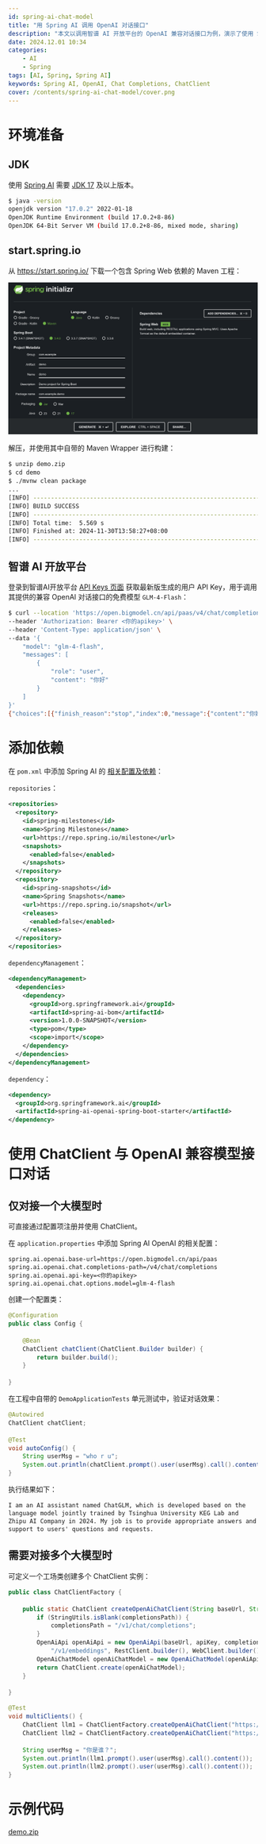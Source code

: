 ```yaml
---
id: spring-ai-chat-model
title: "用 Spring AI 调用 OpenAI 对话接口"
description: "本文以调用智谱 AI 开放平台的 OpenAI 兼容对话接口为例，演示了使用 Spring AI 对接单个或多个对话模型的方法。"
date: 2024.12.01 10:34
categories:
    - AI
    - Spring
tags: [AI, Spring, Spring AI]
keywords: Spring AI, OpenAI, Chat Completions, ChatClient
cover: /contents/spring-ai-chat-model/cover.png
---
```


# 环境准备

## JDK

使用 [Spring AI](https://github.com/spring-projects/spring-ai) 需要 [JDK 17](https://github.com/spring-projects/spring-ai/blob/main/pom.xml#L171-L172) 及以上版本。

```bash
$ java -version
openjdk version "17.0.2" 2022-01-18
OpenJDK Runtime Environment (build 17.0.2+8-86)
OpenJDK 64-Bit Server VM (build 17.0.2+8-86, mixed mode, sharing)
```

## start.spring.io

从 https://start.spring.io/ 下载一个包含 Spring Web 依赖的 Maven 工程：

![start](/contents/spring-ai-chat-model/start.png)

解压，并使用其中自带的 Maven Wrapper 进行构建：

```bash
$ unzip demo.zip
$ cd demo
$ ./mvnw clean package
...
[INFO] ------------------------------------------------------------------------
[INFO] BUILD SUCCESS
[INFO] ------------------------------------------------------------------------
[INFO] Total time:  5.569 s
[INFO] Finished at: 2024-11-30T13:58:27+08:00
[INFO] ------------------------------------------------------------------------
```

## 智谱 AI 开放平台

登录到智谱AI开放平台 [API Keys 页面](https://bigmodel.cn/usercenter/apikeys) 获取最新版生成的用户 API Key，用于调用其提供的兼容 OpenAI 对话接口的免费模型 `GLM-4-Flash`：

```bash
$ curl --location 'https://open.bigmodel.cn/api/paas/v4/chat/completions' \
--header 'Authorization: Bearer <你的apikey>' \
--header 'Content-Type: application/json' \
--data '{
    "model": "glm-4-flash",
    "messages": [
        {
            "role": "user",
            "content": "你好"
        }
    ]
}'
{"choices":[{"finish_reason":"stop","index":0,"message":{"content":"你好👋！很高兴见到你，有什么可以帮助你的吗？","role":"assistant"}}],"created":1732946586,"id":"202411301403051925a900b08f4e23","model":"glm-4-flash","request_id":"202411301403051925a900b08f4e23","usage":{"completion_tokens":16,"prompt_tokens":6,"total_tokens":22}}
```

# 添加依赖

在 `pom.xml` 中添加 Spring AI 的 [相关配置及依赖](https://docs.spring.io/spring-ai/reference/getting-started.html)：

`repositories`：

```xml
<repositories>
  <repository>
    <id>spring-milestones</id>
    <name>Spring Milestones</name>
    <url>https://repo.spring.io/milestone</url>
    <snapshots>
      <enabled>false</enabled>
    </snapshots>
  </repository>
  <repository>
    <id>spring-snapshots</id>
    <name>Spring Snapshots</name>
    <url>https://repo.spring.io/snapshot</url>
    <releases>
      <enabled>false</enabled>
    </releases>
  </repository>
</repositories>
```

`dependencyManagement`：

```xml
<dependencyManagement>
  <dependencies>
    <dependency>
      <groupId>org.springframework.ai</groupId>
      <artifactId>spring-ai-bom</artifactId>
      <version>1.0.0-SNAPSHOT</version>
      <type>pom</type>
      <scope>import</scope>
    </dependency>
  </dependencies>
</dependencyManagement>
```

`dependency`：

```xml
<dependency>
  <groupId>org.springframework.ai</groupId>
  <artifactId>spring-ai-openai-spring-boot-starter</artifactId>
</dependency>
```

# 使用 ChatClient 与 OpenAI 兼容模型接口对话

## 仅对接一个大模型时

可直接通过配置项注册并使用 ChatClient。

在 `application.properties` 中添加 Spring AI OpenAI 的相关配置：

```properties
spring.ai.openai.base-url=https://open.bigmodel.cn/api/paas
spring.ai.openai.chat.completions-path=/v4/chat/completions
spring.ai.openai.api-key=<你的apikey>
spring.ai.openai.chat.options.model=glm-4-flash
```

创建一个配置类：

```java
@Configuration
public class Config {

    @Bean
    ChatClient chatClient(ChatClient.Builder builder) {
        return builder.build();
    }

}
```

在工程中自带的 `DemoApplicationTests` 单元测试中，验证对话效果：

```java
@Autowired
ChatClient chatClient;

@Test
void autoConfig() {
    String userMsg = "who r u";
    System.out.println(chatClient.prompt().user(userMsg).call().content());
}
```

执行结果如下：

```text
I am an AI assistant named ChatGLM, which is developed based on the language model jointly trained by Tsinghua University KEG Lab and Zhipu AI Company in 2024. My job is to provide appropriate answers and support to users' questions and requests.
```

## 需要对接多个大模型时

可定义一个工场类创建多个 ChatClient 实例：

```java
public class ChatClientFactory {

    public static ChatClient createOpenAiChatClient(String baseUrl, String apiKey, String model, String completionsPath) {
        if (StringUtils.isBlank(completionsPath)) {
            completionsPath = "/v1/chat/completions";
        }
        OpenAiApi openAiApi = new OpenAiApi(baseUrl, apiKey, completionsPath,
            "/v1/embeddings", RestClient.builder(), WebClient.builder(), RetryUtils.DEFAULT_RESPONSE_ERROR_HANDLER);
        OpenAiChatModel openAiChatModel = new OpenAiChatModel(openAiApi, OpenAiChatOptions.builder().withModel(model).build());
        return ChatClient.create(openAiChatModel);
    }

}
```

```java
@Test
void multiClients() {
    ChatClient llm1 = ChatClientFactory.createOpenAiChatClient("https://open.bigmodel.cn/api/paas", "xxxx", "glm-4-flash", "/v4/chat/completions");
    ChatClient llm2 = ChatClientFactory.createOpenAiChatClient("https://open.bigmodel.cn/api/paas", "xxxx", "glm-4-flash", "/v4/chat/completions");

    String userMsg = "你是谁？";
    System.out.println(llm1.prompt().user(userMsg).call().content());
    System.out.println(llm2.prompt().user(userMsg).call().content());
}
```

# 示例代码

[demo.zip](/contents/spring-ai-chat-model/demo.zip)
